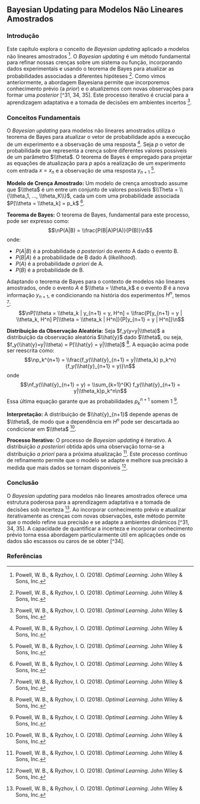 ## Bayesian Updating para Modelos Não Lineares Amostrados

### Introdução
Este capítulo explora o conceito de *Bayesian updating* aplicado a modelos não lineares amostrados [^41]. O *Bayesian updating* é um método fundamental para refinar nossas crenças sobre um sistema ou função, incorporando dados experimentais e usando o teorema de Bayes para atualizar as probabilidades associadas a diferentes hipóteses [^41]. Como vimos anteriormente, a abordagem Bayesiana permite que incorporemos conhecimento prévio (a *prior*) e o atualizemos com novas observações para formar uma *posterior* [^31, 34, 35]. Este processo iterativo é crucial para a aprendizagem adaptativa e a tomada de decisões em ambientes incertos [^31].

### Conceitos Fundamentais

O *Bayesian updating* para modelos não lineares amostrados utiliza o teorema de Bayes para atualizar o vetor de probabilidade após a execução de um experimento e a observação de uma resposta [^41]. Seja $p$ o vetor de probabilidade que representa a crença sobre diferentes valores possíveis de um parâmetro $\\theta$. O teorema de Bayes é empregado para projetar as equações de atualização para $p$ após a realização de um experimento com entrada $x = x_n$ e a observação de uma resposta $y_{n+1}$ [^41].

**Modelo de Crença Amostrado:**
Um modelo de crença amostrado assume que $\\theta$ é um entre um conjunto de valores possíveis $\\Theta = \\{\\theta_1, ..., \\theta_K\\}$, cada um com uma probabilidade associada $P[\\theta = \\theta_k] = p_k$ [^41].

**Teorema de Bayes:**
O teorema de Bayes, fundamental para este processo, pode ser expresso como:
$$\nP(A|B) = \\frac{P(B|A)P(A)}{P(B)}\n$$
onde:
*   $P(A|B)$ é a probabilidade *a posteriori* do evento A dado o evento B.
*   $P(B|A)$ é a probabilidade de B dado A (*likelihood*).
*   $P(A)$ é a probabilidade *a priori* de A.
*   $P(B)$ é a probabilidade de B.

Adaptando o teorema de Bayes para o contexto de modelos não lineares amostrados, onde o evento $A$ é $\\theta = \\theta_k$ e o evento $B$ é a nova informação $y_{n+1}$, e condicionando na história dos experimentos $H^n$, temos [^42]:
$$\nP[\\theta = \\theta_k | y_{n+1} = y, H^n] = \\frac{P[y_{n+1} = y | \\theta_k, H^n] P[\\theta = \\theta_k | H^n]}{P[y_{n+1} = y | H^n]}\n$$

**Distribuição da Observação Aleatória:**
Seja $f_y(y=y|\\theta)$ a distribuição da observação aleatória $\\hat{y}$ dado $\\theta$, ou seja, $f_y(\\hat{y}=y|\\theta) = P[\\hat{y} = y|\\theta]$ [^42]. A equação acima pode ser reescrita como:
$$\np_k^{n+1} = \\frac{f_y(\\hat{y}_{n+1} = y|\\theta_k) p_k^n}{f_y(\\hat{y}_{n+1} = y)}\n$$
onde
$$\nf_y(\\hat{y}_{n+1} = y) = \\sum_{k=1}^{K} f_y(\\hat{y}_{n+1} = y|\\theta_k)p_k^n\n$$
Essa última equação garante que as probabilidades $p_k^{n+1}$ somem 1 [^42].

**Interpretação:**
A distribuição de $\\hat{y}_{n+1}$ depende apenas de $\\theta$, de modo que a dependência em $H^n$ pode ser descartada ao condicionar em $\\theta$ [^42].

**Processo Iterativo:**
O processo de *Bayesian updating* é iterativo. A distribuição *a posteriori* obtida após uma observação torna-se a distribuição *a priori* para a próxima atualização [^31]. Este processo contínuo de refinamento permite que o modelo se adapte e melhore sua precisão à medida que mais dados se tornam disponíveis [^31].

### Conclusão

O *Bayesian updating* para modelos não lineares amostrados oferece uma estrutura poderosa para a aprendizagem adaptativa e a tomada de decisões sob incerteza [^41]. Ao incorporar conhecimento prévio e atualizar iterativamente as crenças com novas observações, este método permite que o modelo refine sua precisão e se adapte a ambientes dinâmicos [^31, 34, 35]. A capacidade de quantificar a incerteza e incorporar conhecimento prévio torna essa abordagem particularmente útil em aplicações onde os dados são escassos ou caros de se obter [^34].

### Referências
[^31]: Powell, W. B., & Ryzhov, I. O. (2018). *Optimal Learning*. John Wiley & Sons, Inc.
[^41]: Powell, W. B., & Ryzhov, I. O. (2018). *Optimal Learning*. John Wiley & Sons, Inc.
[^42]: Powell, W. B., & Ryzhov, I. O. (2018). *Optimal Learning*. John Wiley & Sons, Inc.

<!-- END -->